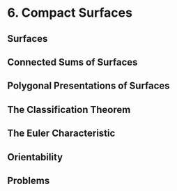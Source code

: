 # 6. Compact Surfaces
## Surfaces
## Connected Sums of Surfaces
## Polygonal Presentations of Surfaces
## The Classification Theorem
## The Euler Characteristic
## Orientability
## Problems
